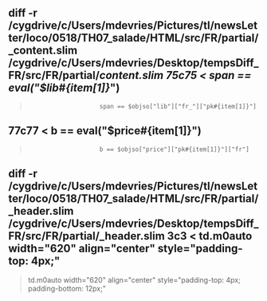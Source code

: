 diff -r /cygdrive/c/Users/mdevries/Pictures/tl/newsLetter/loco/0518/TH07_salade/HTML/src/FR/partial/_content.slim /cygdrive/c/Users/mdevries/Desktop/tempsDiff_FR/src/FR/partial/_content.slim
75c75
<                         span == eval("$lib#{item[1]}_")
---
>                         span == $objso["lib"]["fr_"]["pk#{item[1]}"]
77c77
<                         b == eval("$price#{item[1]}")
---
>                         b == $objso["price"]["pk#{item[1]}"]["fr"]
diff -r /cygdrive/c/Users/mdevries/Pictures/tl/newsLetter/loco/0518/TH07_salade/HTML/src/FR/partial/_header.slim /cygdrive/c/Users/mdevries/Desktop/tempsDiff_FR/src/FR/partial/_header.slim
3c3
<   td.m0auto width="620" align="center" style="padding-top: 4px;"
---
>   td.m0auto width="620" align="center" style="padding-top: 4px; padding-bottom: 12px;"
